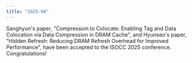 ```yaml
---
title: "2025-08"
---
```


Sanghyun's paper, "Compression to Colocate: Enabling Tag and Data Colocation via Data Compression in DRAM Cache", and Hyunseo's paper, "Hidden Refresh: Reducing DRAM Refresh Overhead for Improved Performance", have been accepted to the ISOCC 2025 conference. Congratulations!
